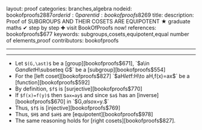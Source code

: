 layout: proof
categories: branches,algebra
nodeid: bookofproofs$2887
orderid: 0
parentid: bookofproofs$8269
title: 
description: Proof of SUBGROUPS AND THEIR COSETS ARE EQUIPOTENT ★ graduate maths ✔ step by step ✚ visit BookOfProofs now!
references: bookofproofs$677
keywords: subgroups,cosets,equipotent,equal number of elements,proof
contributors: bookofproofs

---


---

* Let `$(G,\ast)$` be a [group][bookofproofs$671], `$a\in G$` and let `$H\subseteq G$` be a [subgroup][bookofproofs$554] 
* For the [left coset][bookofproofs$827] `$aH$` let `$f:H\to aH,$` `$f(x)=ax$` be a [function][bookofproofs$592]
* By definition, `$f$` is [surjective][bookofproofs$770]
* If `$f(x)=f(y)$` then `$ax=ay$` and since `$a$` has an [inverse][bookofproofs$670] in `$G,$` also `$x=y.$` 
* Thus, `$f$` is [injective][bookofproofs$769] 
* Thus, `$H$` and `$aH$` are [equipotent][bookofproofs$978]
* The same reasoning holds for [right cosets][bookofproofs$827].

